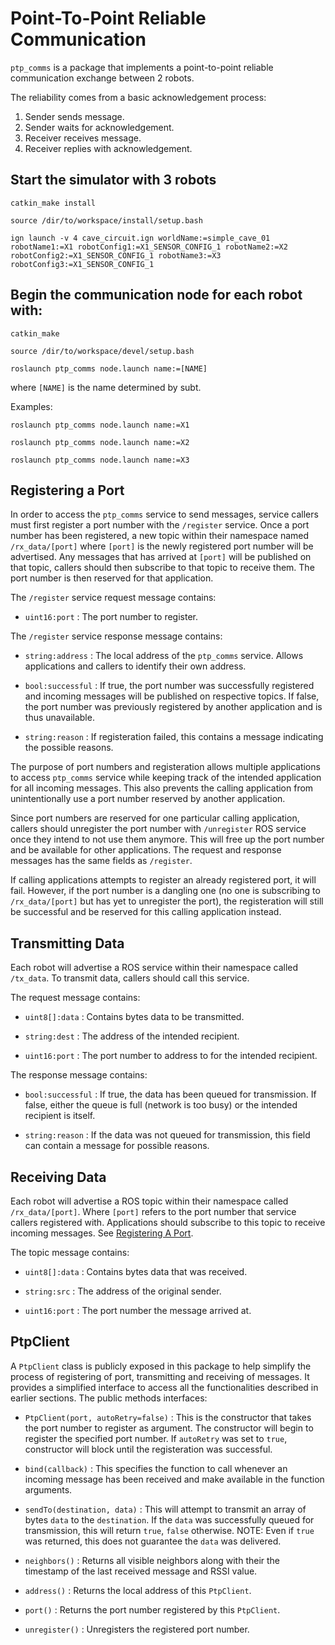# Point-To-Point Reliable Communication
`ptp_comms` is a package that implements a point-to-point reliable communication exchange between 2 robots.

The reliability comes from a basic acknowledgement process:

1. Sender sends message.
2. Sender waits for acknowledgement.
3. Receiver receives message.
4. Receiver replies with acknowledgement.

## Start the simulator with 3 robots
`catkin_make install`

`source /dir/to/workspace/install/setup.bash`

`ign launch -v 4 cave_circuit.ign worldName:=simple_cave_01 robotName1:=X1 robotConfig1:=X1_SENSOR_CONFIG_1 robotName2:=X2 robotConfig2:=X1_SENSOR_CONFIG_1 robotName3:=X3 robotConfig3:=X1_SENSOR_CONFIG_1`

## Begin the communication node for each robot with:
`catkin_make`

`source /dir/to/workspace/devel/setup.bash`

`roslaunch ptp_comms node.launch name:=[NAME]`

where `[NAME]` is the name determined by subt.

Examples:

`roslaunch ptp_comms node.launch name:=X1`

`roslaunch ptp_comms node.launch name:=X2`

`roslaunch ptp_comms node.launch name:=X3`

## Registering a Port
In order to access the `ptp_comms` service to send messages, service callers must first register a port number with the `/register` service. Once a port number has been registered, a new topic within their namespace named `/rx_data/[port]` where `[port]` is the newly registered port number will be advertised. Any messages that has arrived at `[port]` will be published on that topic, callers should then subscribe to that topic to receive them. The port number is then reserved for that application.

The `/register` service request message contains:

- `uint16:port` : The port number to register.

The `/register` service response message contains:

- `string:address` : The local address of the `ptp_comms` service. Allows applications and callers to identify their own address.

- `bool:successful` : If true, the port number was successfully registered and incoming messages will be published on respective topics. If false, the port number was previously registered by another application and is thus unavailable.

- `string:reason` : If registeration failed, this contains a message indicating the possible reasons.

The purpose of port numbers and registeration allows multiple applications to access `ptp_comms` service while keeping track of the intended application for all incoming messages. This also prevents the calling application from unintentionally use a port number reserved by another application. 

Since port numbers are reserved for one particular calling application, callers should unregister the port number with `/unregister` ROS service once they intend to not use them anymore. This will free up the port number and be available for other applications. The request and response messages has the same fields as `/register`.

If calling applications attempts to register an already registered port, it will fail. However, if the port number is a dangling one (no one is subscribing to `/rx_data/[port]` but has yet to unregister the port), the registeration will still be successful and be reserved for this calling application instead.

## Transmitting Data
Each robot will advertise a ROS service within their namespace called `/tx_data`. To transmit data, callers should call this service.

The request message contains:

- `uint8[]:data` : Contains bytes data to be transmitted.

- `string:dest` : The address of the intended recipient.

- `uint16:port` : The port number to address to for the intended recipient.

The response message contains:

- `bool:successful` : If true, the data has been queued for transmission. If false, either the queue is full (network is too busy) or the intended recipient is itself.

- `string:reason` : If the data was not queued for transmission, this field can contain a message for possible reasons.

## Receiving Data
Each robot will advertise a ROS topic within their namespace called `/rx_data/[port]`. Where `[port]` refers to the port number that service callers registered with. Applications should subscribe to this topic to receive incoming messages. See [Registering A Port](#registering-a-port).

The topic message contains:

- `uint8[]:data` : Contains bytes data that was received.

- `string:src` : The address of the original sender.

- `uint16:port` : The port number the message arrived at.

## PtpClient
A `PtpClient` class is publicly exposed in this package to help simplify the process of registering of port, transmitting and receiving of messages. It provides a simplified interface to access all the functionalities described in earlier sections. The public methods interfaces:

- `PtpClient(port, autoRetry=false)` : This is the constructor that takes the port number to register as argument. The constructor will begin to register the specified port number. If `autoRetry` was set to `true`, constructor will block until the registeration was successful.

- `bind(callback)` : This specifies the function to call whenever an incoming message has been received and make available in the function arguments.

- `sendTo(destination, data)` : This will attempt to transmit an array of bytes `data` to the `destination`. If the `data` was successfully queued for transmission, this will return `true`, `false` otherwise. NOTE: Even if `true` was returned, this does not guarantee the `data` was delivered.

- `neighbors()` : Returns all visible neighbors along with their the timestamp of the last received message and RSSI value. 

- `address()` : Returns the local address of this `PtpClient`.

- `port()` : Returns the port number registered by this `PtpClient`.

- `unregister()` : Unregisters the registered port number.
